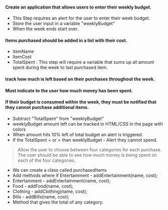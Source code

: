 #### Create an application that allows users to enter their weekly budget.

- This Step requires an alert for the user to enter their week budget.
- Store the user input in a variable "weeklyBudget"
- When the week ends start over.

#### Items purchased should be added in a list with their cost.

- itemName
- ItemCost
- TotalSpent : This step will require a variable that sums up all amount spent during the week to last purchased item.

#### track how much is left based on their purchases throughout the week.
#### Must indicate to the user how much money has been spent.
#### If their budget is consumed within the week, they must be notified that they cannot purchase additional items.

- Subtract "TotalSpent" from "weeklyBudget"
- weeklyBudget amount left can be tracked in HTML/CSS in the page with colors
- When amount hits 10% left of total budget an alert is triggered.
- If the TotalSpent = or > than weeklyBudget - Alert they cannot spend.


> Allow the user to choose between four categories for each purchase. <br>
> The user should be able to see how much money is being spent on each of the four categories.

- We can create a class called purchasedItems
- Add methods where
  if Entertainment - addEntertainment(name, cost);
- Entertainment - addEntertainment(name, cost);
- Food - addFood(name, cost);
- Clothing - addClothing(name, cost);
- Bills - addBills(name, cost);
- Method that gives the total of any category.
